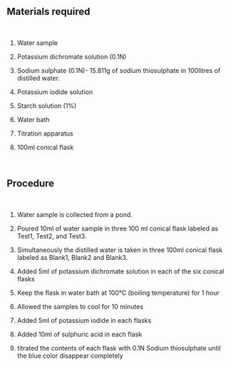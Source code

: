 ## Materials required
 
&nbsp; 

1. Water sample
 

2. Potassium dichromate solution (0.1N)
 

3. Sodium sulphate (0.1N)- 15.811g of sodium thiosulphate in 100litres of distilled water.
 

4. Potassium iodide solution	
 

5. Starch solution (1%)
 

6. Water bath
 

7. Titration apparatus
 

8. 100ml conical flask
 
&nbsp; 

## Procedure

&nbsp; 
 

1.	Water sample is collected from a pond.

 

2.	Poured 10ml of water sample in three 100 ml conical flask labeled as Test1, Test2, and Test3.

 

3.	Simultaneously the distilled water is taken in three 100ml conical flask labeled as Blank1, Blank2 and Blank3. 

 

4.	Added 5ml of potassium dichromate solution in each of the six conical flasks

 

5.	Keep the flask in water bath at 100°C (boiling temperature) for 1 hour

 

6.	Allowed the samples to cool for 10 minutes

 

7.	Added 5ml of potassium iodide in each flasks

 

8.	Added 10ml of sulphuric acid in each flask

 

9.	titrated the contents of each flask with 0.1N Sodium thiosulphate until the blue color disappear completely
